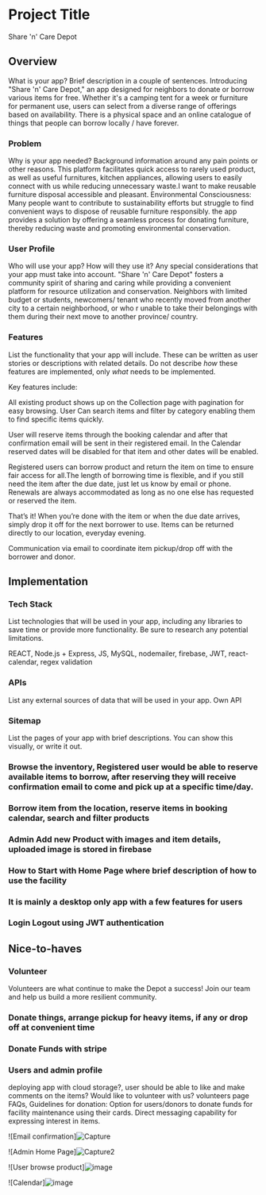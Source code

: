 # Project Title

Share 'n' Care Depot

## Overview

What is your app? Brief description in a couple of sentences.
Introducing "Share 'n' Care Depot," an app designed for neighbors to donate or borrow various items for free. Whether it's a camping tent for a week or furniture for permanent use, users can select from a diverse range of offerings based on availability.
There is a physical space and an online catalogue of things that people can borrow locally / have forever.

### Problem

Why is your app needed? Background information around any pain points or other reasons.
This platform facilitates quick access to rarely used product, as well as useful furnitures, kitchen appliances, allowing users to easily connect with us while reducing unnecessary waste.I want to make reusable furniture disposal accessible and pleasant.
Environmental Consciousness: Many people want to contribute to sustainability efforts but struggle to find convenient ways to dispose of reusable furniture responsibly. the app provides a solution by offering a seamless process for donating furniture, thereby reducing waste and promoting environmental conservation.

### User Profile

Who will use your app? How will they use it? Any special considerations that your app must take into account.
"Share 'n' Care Depot" fosters a community spirit of sharing and caring while providing a convenient platform for resource utilization and conservation. Neighbors with limited budget or students, newcomers/ tenant who recently moved from another city to a certain neighborhood, or who r unable to take their belongings with them during their next move to another province/ country.

### Features

List the functionality that your app will include. These can be written as user stories or descriptions with related details. Do not describe _how_ these features are implemented, only _what_ needs to be implemented.

Key features include:

All existing product shows up on the Collection page with pagination for easy browsing.
User Can search items and filter by category enabling them to find specific items quickly.

User will reserve items through the booking calendar and after that confirmation email will be sent in their registered email. 
In the Calendar reserved dates will be disabled for that item and other dates will be enabled.

Registered users can borrow product and return the item on time to ensure fair access for all.The length of borrowing time is flexible, and if you still need the item after the due date, just let us know by email or phone. Renewals are always accommodated as long as no one else has requested or reserved the item.

That’s it! When you’re done with the item or when the due date arrives, simply drop it off for the next borrower to use. Items can be returned directly to our location, everyday evening.

Communication via email to coordinate item pickup/drop off with the borrower and donor.

## Implementation

### Tech Stack

List technologies that will be used in your app, including any libraries to save time or provide more functionality. Be sure to research any potential limitations.

REACT, Node.js + Express, JS, MySQL, nodemailer, firebase, JWT, react-calendar, regex validation

### APIs

List any external sources of data that will be used in your app.
Own API

### Sitemap

List the pages of your app with brief descriptions. You can show this visually, or write it out.

### Browse the inventory, Registered user would be able to reserve available items to borrow, after reserving they will receive confirmation email to come and pick up at a specific time/day.

### Borrow item from the location, reserve items in booking calendar, search and filter products

### Admin Add new Product with images and item details, uploaded image is stored in firebase

### How to Start with Home Page where brief description of how to use the facility
### It is mainly a desktop only app with a few features for users

### Login Logout using JWT authentication

## Nice-to-haves

### Volunteer

Volunteers are what continue to make the Depot a success! Join our team and help us build a more resilient community.
###  Donate things, arrange pickup for heavy items, if any or drop off at convenient time

### Donate Funds with stripe

### Users and admin profile

deploying app with cloud storage?,
user should be able to like and make comments on the items?
Would like to volunteer with us? volunteers page
FAQs, Guidelines for donation: Option for users/donors to donate funds for facility maintenance using their cards.
Direct messaging capability for expressing interest in items.


![Email confirmation]![Capture](https://github.com/ArpitaDeb/arpitadeb-share-n-care-depot/assets/40507760/d308c16c-ec2b-47ef-8b2f-360a9d34194c)


![Admin Home Page]![Capture2](https://github.com/ArpitaDeb/arpitadeb-share-n-care-depot/assets/40507760/b5e8b3ae-1637-46a2-87c7-157f28556b45)


![User browse product]![image](https://github.com/ArpitaDeb/arpitadeb-share-n-care-depot/assets/40507760/63e341ea-9312-4cd5-974e-5d522f575f05)


![Calendar]![image](https://github.com/ArpitaDeb/arpitadeb-share-n-care-depot/assets/40507760/6c4b73bc-c197-4c56-a95e-adf83cf49cb0)

